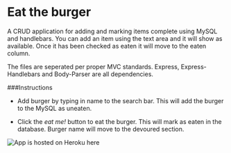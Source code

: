 # Eat the burger

A CRUD application for adding and marking items complete using MySQL and handlebars.
You can add an item using the text area and it will show as available. Once it has been checked as eaten it will move to the eaten column.

The files are seperated per proper MVC standards. Express, Express-Handlebars and Body-Parser are all dependencies.

###Instructions

* Add burger by typing in name to the search bar. This will add the burger to the MySQL as uneaten.

* Click the *eat me!* button to eat the burger. This will mark as eaten in the database. Burger name will move to the devoured section.


![App is hosted on Heroku here](https://lit-escarpment-60891.herokuapp.com/)